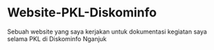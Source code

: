 # Website-PKL-Diskominfo
Sebuah website yang saya kerjakan untuk dokumentasi kegiatan saya selama PKL di Diskominfo Nganjuk
